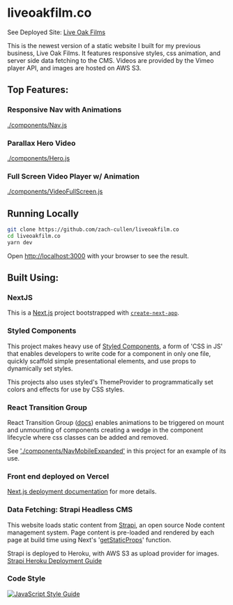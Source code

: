 # liveoakfilm.co

See Deployed Site:
[Live Oak Films](https://liveoakfilm.co/)

This is the newest version of a static website I built for my previous business, Live Oak Films. It features responsive styles, css animation, and server side data fetching to the CMS. Videos are provided by the Vimeo player API, and images are hosted on AWS S3. 

## Top Features: 

### Responsive Nav with Animations 
[./components/Nav.js](https://github.com/zach-cullen/liveoakfilm.co/blob/master/components/Nav.js)

### Parallax Hero Video
[./components/Hero.js](https://github.com/zach-cullen/liveoakfilm.co/blob/master/components/Hero.js)

### Full Screen Video Player w/ Animation
[./components/VideoFullScreen.js](https://github.com/zach-cullen/liveoakfilm.co/blob/master/components/VideoFullScreen.js)

## Running Locally

```bash
git clone https://github.com/zach-cullen/liveoakfilm.co
cd liveoakfilm.co
yarn dev
```

Open [http://localhost:3000](http://localhost:3000) with your browser to see the result.


## Built Using:

### NextJS

This is a [Next.js](https://nextjs.org/) project bootstrapped with [`create-next-app`](https://github.com/vercel/next.js/tree/canary/packages/create-next-app).

### Styled Components

This project makes heavy use of [Styled Components](https://styled-components.com/docs/basics#motivation), a form of 'CSS in JS' that enables developers to write code for a component in only one file, quickly scaffold simple presentational elements, and use props to dynamically set styles. 

This projects also uses styled's ThemeProvider to programmatically set colors and effects for use by CSS styles.

### React Transition Group

React Transition Group ([docs](https://reactcommunity.org/react-transition-group/])) enables animations to be triggered on mount and unmounting of components creating a wedge in the component lifecycle where css classes can be added and removed. 

See ['./components/NavMobileExpanded'](https://github.com/zach-cullen/liveoakfilm.co/blob/master/components/NavMobileExpanded.js) in this project for an example of its use. 

### Front end deployed on Vercel

[Next.js deployment documentation](https://nextjs.org/docs/deployment) for more details.

### Data Fetching: Strapi Headless CMS

This website loads static content from [Strapi](https://strapi.io/documentation/v3.x/getting-started/introduction.html), an open source Node content management system. Page content is pre-loaded and rendered by each page at build time using Next's '[getStaticProps](https://nextjs.org/docs/)' function. 

Strapi is deployed to Heroku, with AWS S3 as upload provider for images. [Strapi Heroku Deployment Guide](https://strapi.io/documentation/3.0.0-beta.x/deployment/heroku.html)

### Code Style

[![JavaScript Style Guide](https://cdn.rawgit.com/standard/standard/master/badge.svg)](https://github.com/standard/standard)

